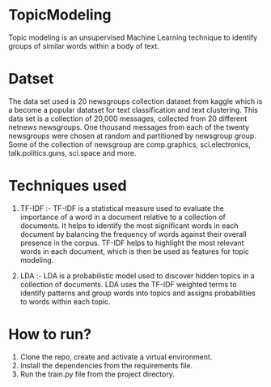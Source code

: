 # TopicModeling
Topic modeling is an unsupervised Machine Learning technique to identify groups of similar words within a body of text. 

# Datset
The data set used is 20 newsgroups collection dataset from kaggle which is a become a popular datatset for text classification and text clustering. This data set is a collection of 20,000 messages, collected from 20 different netnews newsgroups. One thousand messages from each of the twenty newsgroups were chosen at random and partitioned by newsgroup group. Some of the collection of newsgroup are comp.graphics, sci.electronics, talk.politics.guns, sci.space and more.


# Techniques used

1. TF-IDF :- TF-IDF is a statistical measure used to evaluate the importance of a word in a document relative to a collection of documents. It helps to identify the most significant words in each document by balancing the frequency of words against their overall presence in the corpus. TF-IDF helps to highlight the most relevant words in each document, which is then be used as features for topic modeling.

2. LDA :- LDA is a probabilistic model used to discover hidden topics in a collection of documents. LDA uses the TF-IDF weighted terms to identify patterns and group words into topics and assigns probabilities to words within each topic.

# How to run?
1. Clone the repo, create and activate a virtual environment.
2. Install the dependencies from the requirements file.
3. Run the train.py file from the project directory.